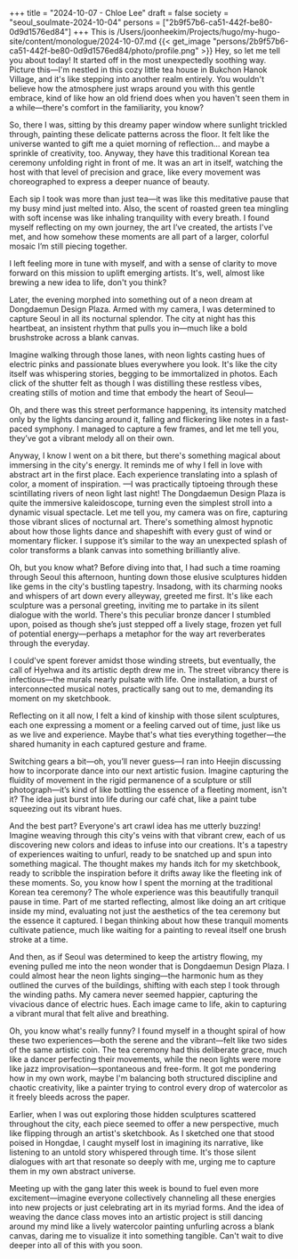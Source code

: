 +++
title = "2024-10-07 - Chloe Lee"
draft = false
society = "seoul_soulmate-2024-10-04"
persons = ["2b9f57b6-ca51-442f-be80-0d9d1576ed84"]
+++
This is /Users/joonheekim/Projects/hugo/my-hugo-site/content/monologue/2024-10-07.md
{{< get_image "persons/2b9f57b6-ca51-442f-be80-0d9d1576ed84/photo/profile.png" >}}
Hey, so let me tell you about today!
It started off in the most unexpectedly soothing way. Picture this—I'm nestled in this cozy little tea house in Bukchon Hanok Village, and it's like stepping into another realm entirely. You wouldn't believe how the atmosphere just wraps around you with this gentle embrace, kind of like how an old friend does when you haven't seen them in a while—there's comfort in the familiarity, you know?

So, there I was, sitting by this dreamy paper window where sunlight trickled through, painting these delicate patterns across the floor. It felt like the universe wanted to gift me a quiet morning of reflection... and maybe a sprinkle of creativity, too. Anyway, they have this traditional Korean tea ceremony unfolding right in front of me. It was an art in itself, watching the host with that level of precision and grace, like every movement was choreographed to express a deeper nuance of beauty.

Each sip I took was more than just tea—it was like this meditative pause that my busy mind just melted into. Also, the scent of roasted green tea mingling with soft incense was like inhaling tranquility with every breath. I found myself reflecting on my own journey, the art I’ve created, the artists I've met, and how somehow these moments are all part of a larger, colorful mosaic I’m still piecing together.

I left feeling more in tune with myself, and with a sense of clarity to move forward on this mission to uplift emerging artists. It's, well, almost like brewing a new idea to life, don't you think?

Later, the evening morphed into something out of a neon dream at Dongdaemun Design Plaza. Armed with my camera, I was determined to capture Seoul in all its nocturnal splendor. The city at night has this heartbeat, an insistent rhythm that pulls you in—much like a bold brushstroke across a blank canvas.

Imagine walking through those lanes, with neon lights casting hues of electric pinks and passionate blues everywhere you look. It's like the city itself was whispering stories, begging to be immortalized in photos. Each click of the shutter felt as though I was distilling these restless vibes, creating stills of motion and time that embody the heart of Seoul—

Oh, and there was this street performance happening, its intensity matched only by the lights dancing around it, falling and flickering like notes in a fast-paced symphony. I managed to capture a few frames, and let me tell you, they’ve got a vibrant melody all on their own.

Anyway, I know I went on a bit there, but there's something magical about immersing in the city's energy. It reminds me of why I fell in love with abstract art in the first place. Each experience translating into a splash of color, a moment of inspiration.
—I was practically tiptoeing through these scintillating rivers of neon light last night! The Dongdaemun Design Plaza is quite the immersive kaleidoscope, turning even the simplest stroll into a dynamic visual spectacle. Let me tell you, my camera was on fire, capturing those vibrant slices of nocturnal art. There's something almost hypnotic about how those lights dance and shapeshift with every gust of wind or momentary flicker. I suppose it’s similar to the way an unexpected splash of color transforms a blank canvas into something brilliantly alive.

Oh, but you know what? Before diving into that, I had such a time roaming through Seoul this afternoon, hunting down those elusive sculptures hidden like gems in the city's bustling tapestry. Insadong, with its charming nooks and whispers of art down every alleyway, greeted me first. It's like each sculpture was a personal greeting, inviting me to partake in its silent dialogue with the world. There's this peculiar bronze dancer I stumbled upon, poised as though she’s just stepped off a lively stage, frozen yet full of potential energy—perhaps a metaphor for the way art reverberates through the everyday.

I could've spent forever amidst those winding streets, but eventually, the call of Hyehwa and its artistic depth drew me in. The street vibrancy there is infectious—the murals nearly pulsate with life. One installation, a burst of interconnected musical notes, practically sang out to me, demanding its moment on my sketchbook.

Reflecting on it all now, I felt a kind of kinship with those silent sculptures, each one expressing a moment or a feeling carved out of time, just like us as we live and experience. Maybe that's what ties everything together—the shared humanity in each captured gesture and frame.

Switching gears a bit—oh, you’ll never guess—I ran into Heejin discussing how to incorporate dance into our next artistic fusion. Imagine capturing the fluidity of movement in the rigid permanence of a sculpture or still photograph—it’s kind of like bottling the essence of a fleeting moment, isn't it? The idea just burst into life during our café chat, like a paint tube squeezing out its vibrant hues.

And the best part? Everyone's art crawl idea has me utterly buzzing! Imagine weaving through this city's veins with that vibrant crew, each of us discovering new colors and ideas to infuse into our creations. It's a tapestry of experiences waiting to unfurl, ready to be snatched up and spun into something magical. The thought makes my hands itch for my sketchbook, ready to scribble the inspiration before it drifts away like the fleeting ink of these moments.
So, you know how I spent the morning at the traditional Korean tea ceremony? The whole experience was this beautifully tranquil pause in time. Part of me started reflecting, almost like doing an art critique inside my mind, evaluating not just the aesthetics of the tea ceremony but the essence it captured. I began thinking about how these tranquil moments cultivate patience, much like waiting for a painting to reveal itself one brush stroke at a time.

And then, as if Seoul was determined to keep the artistry flowing, my evening pulled me into the neon wonder that is Dongdaemun Design Plaza. I could almost hear the neon lights singing—the harmonic hum as they outlined the curves of the buildings, shifting with each step I took through the winding paths. My camera never seemed happier, capturing the vivacious dance of electric hues. Each image came to life, akin to capturing a vibrant mural that felt alive and breathing.

Oh, you know what's really funny? I found myself in a thought spiral of how these two experiences—both the serene and the vibrant—felt like two sides of the same artistic coin. The tea ceremony had this deliberate grace, much like a dancer perfecting their movements, while the neon lights were more like jazz improvisation—spontaneous and free-form. It got me pondering how in my own work, maybe I'm balancing both structured discipline and chaotic creativity, like a painter trying to control every drop of watercolor as it freely bleeds across the paper.

Earlier, when I was out exploring those hidden sculptures scattered throughout the city, each piece seemed to offer a new perspective, much like flipping through an artist's sketchbook. As I sketched one that stood poised in Hongdae, I caught myself lost in imagining its narrative, like listening to an untold story whispered through time. It's those silent dialogues with art that resonate so deeply with me, urging me to capture them in my own abstract universe.

Meeting up with the gang later this week is bound to fuel even more excitement—imagine everyone collectively channeling all these energies into new projects or just celebrating art in its myriad forms. And the idea of weaving the dance class moves into an artistic project is still dancing around my mind like a lively watercolor painting unfurling across a blank canvas, daring me to visualize it into something tangible.
Can't wait to dive deeper into all of this with you soon.
